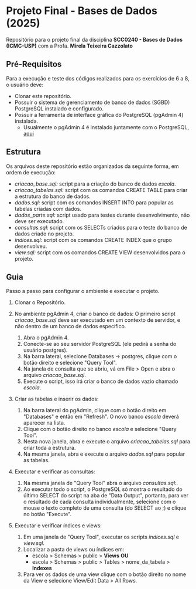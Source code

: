 # Projeto Final - Bases de Dados (2025)

Repositório para o projeto final da disciplina **SCC0240 - Bases de Dados (ICMC-USP)** com a Profa. **Mirela Teixeira Cazzolato**

## Pré-Requisitos

Para a execução e teste dos códigos realizados para os exercícios de 6 a 8, o usuário deve:

* Clonar este repositório.
* Possuir o sistema de gerenciamento de banco de dados (SGBD) PostgreSQL instalado e configurado.
* Possuir a ferramenta de interface gráfica do PostgreSQL (pgAdmin 4) instalada.
    * Usualmente o pgAdmin 4 é instalado juntamente com o PostgreSQL, [aqui](https://www.postgresql.org/download/)

## Estrutura

Os arquivos deste repositório estão organizados da seguinte forma, em ordem de execução:

* *criacao_base.sql:* script para a criação do banco de dados *escola*.
* *criacao_tabelas.sql:* script com os comandos CREATE TABLE para criar a estrutura do banco de dados.
* *dados.sql:* script com os comandos INSERT INTO para popular as tabelas criadas com dados.
* *dados_parte.sql:* script usado para testes durante desenvolvimento, não deve ser executado.
* *consultas.sql:* script com os SELECTs criados para o teste do banco de dados criado no projeto.
* *indices.sql:* script com os comandos CREATE INDEX que o grupo desenvolveu.
* *view.sql:* script com os comandos CREATE VIEW desenvolvidos para o projeto.

## Guia

Passo a passo para configurar o ambiente e executar o projeto.

1. Clonar o Repositório.
2. No ambiente pgAdmin 4, criar o banco de dados:
   O primeiro script *criacao_base.sql* deve ser executado em um contexto de servidor, e não dentro de um banco de dados específico.
   
   1. Abra o pgAdmin 4.
   2. Conecte-se ao seu servidor PostgreSQL (ele pedirá a senha do usuário postgres).
   3. Na barra lateral, selecione Databases -> postgres, clique com o botão direito e selecione "Query Tool".
   4. Na janela de consulta que se abriu, vá em File > Open e abra o arquivo *criacao_base.sql*.
   5. Execute o script, isso irá criar o banco de dados vazio chamado *escola*.
3. Criar as tabelas e inserir os dados:
   1. Na barra lateral do pgAdmin, clique com o botão direito em "Databases" e então em "Refresh". O novo banco *escola* deverá aparecer na lista.
   2. Clique com o botão direito no banco *escola* e selecione "Query Tool".
   3. Nesta nova janela, abra e execute o arquivo *criacao_tabelas.sql* para criar toda a estrutura.
   4. Na mesma janela, abra e execute o arquivo *dados.sql* para popular as tabelas.
4. Executar e verificar as consultas:
   1. Na mesma janela de "Query Tool" abra o arquivo *consultas.sql:*.
   2. Ao executar todo o script, o PostgreSQL só mostra o resultado do último SELECT do script na aba de "Data Output", portanto, para ver o resultado de cada consulta individualmente,
      selecione com o mouse o texto completo de uma consulta (do SELECT ao ;) e clique no botão "Execute".
5. Executar e verificar índices e views:
   1. Em uma janela de "Query Tool", executar os scripts *indices.sql* e *view.sql*.
   2. Localizar a pasta de views ou índices em:
      * escola > Schemas > public > **Views**
      **OU**
      * escola > Schemas > public > Tables > nome_da_tabela > **Indexes**
   3. Para ver os dados de uma view clique com o botão direito no nome da View e selecione View/Edit Data > All Rows.
